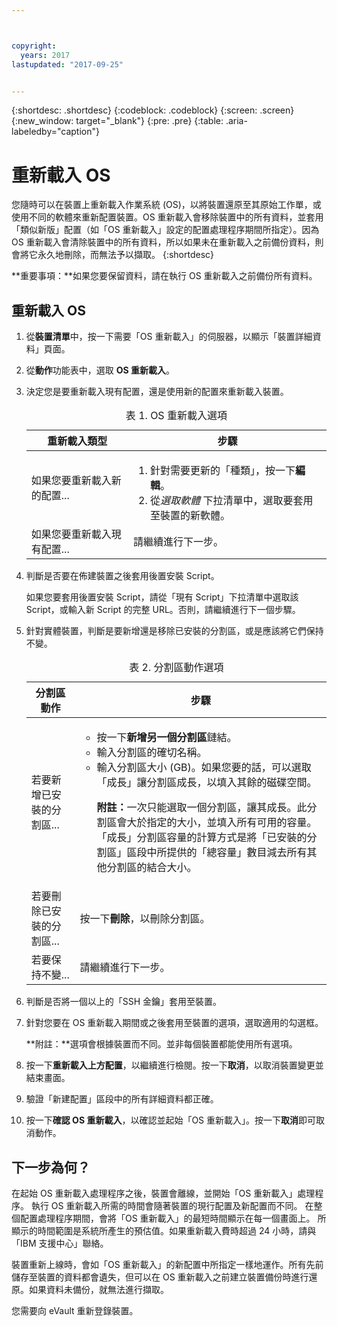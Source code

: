 ```yaml
---



copyright:
  years: 2017
lastupdated: "2017-09-25"


---
```


{:shortdesc: .shortdesc}
{:codeblock: .codeblock}
{:screen: .screen}
{:new_window: target="_blank"}
{:pre: .pre}
{:table: .aria-labeledby="caption"}

#  重新載入 OS
您隨時可以在裝置上重新載入作業系統 (OS)，以將裝置還原至其原始工作單，或使用不同的軟體來重新配置裝置。OS 重新載入會移除裝置中的所有資料，並套用「類似新版」配置（如「OS 重新載入」設定的配置處理程序期間所指定）。因為 OS 重新載入會清除裝置中的所有資料，所以如果未在重新載入之前備份資料，則會將它永久地刪除，而無法予以擷取。
{:shortdesc}

**重要事項：**如果您要保留資料，請在執行 OS 重新載入之前備份所有資料。

## 重新載入 OS
1. 從**裝置清單**中，按一下需要「OS 重新載入」的伺服器，以顯示「裝置詳細資料」頁面。
2. 從**動作**功能表中，選取 **OS 重新載入**。
3. 決定您是要重新載入現有配置，還是使用新的配置來重新載入裝置。

   <table>
   <CAPTION>表 1. OS 重新載入選項</CAPTION>
   <THEAD>
   <TR>
   <th>重新載入類型</th>
   <th>步驟</th>
   </TR>
   </THEAD>
   <TBODY>
   <tr>
   <td>如果您要重新載入新的配置...</td>
   <td>
   <ol>
   <li>針對需要更新的「種類」，按一下<b>編輯</b>。</li>
   <li>從<i>選取軟體</i> 下拉清單中，選取要套用至裝置的新軟體。</li>
   </ol>
   </td>
   </tr>
   <tr>
   <td>如果您要重新載入現有配置...</td>
   <td>請繼續進行下一步。</td>
   </tr>
   </TBODY>
   </table>

4. 判斷是否要在佈建裝置之後套用後置安裝 Script。

   如果您要套用後置安裝 Script，請從「現有 Script」下拉清單中選取該 Script，或輸入新 Script 的完整 URL。否則，請繼續進行下一個步驟。

5. 針對實體裝置，判斷是要新增還是移除已安裝的分割區，或是應該將它們保持不變。
   
   <table>
   <CAPTION>表 2. 分割區動作選項</CAPTION>
   <THEAD>
   <TR>
   <th>分割區動作</th>
   <th>步驟</th>
   </TR>
   </THEAD>
   <TBODY>
   <tr>
   <td>若要新增已安裝的分割區...</td>
   <td>
   <ul>
   <li>按一下<b>新增另一個分割區</b>鏈結。</li>
   <li>輸入分割區的確切名稱。</li>
   <li>輸入分割區大小 (GB)。如果您要的話，可以選取「成長」讓分割區成長，以填入其餘的磁碟空間。
   <p><b>附註：</b>一次只能選取一個分割區，讓其成長。此分割區會大於指定的大小，並填入所有可用的容量。「成長」分割區容量的計算方式是將「已安裝的分割區」區段中所提供的「總容量」數目減去所有其他分割區的結合大小。</p>
   </li>
   </ul>
   </td>
   </tr>
   <tr>
   <td>若要刪除已安裝的分割區...</td>
   <td>按一下<b>刪除</b>，以刪除分割區。</td>
   </tr>
   <tr>
   <td>若要保持不變...</td>
   <td>請繼續進行下一步。</td>
   </tr>
   </TBODY>
   </table>
    
6. 判斷是否將一個以上的「SSH 金鑰」套用至裝置。

7. 針對您要在 OS 重新載入期間或之後套用至裝置的選項，選取適用的勾選框。

   **附註：**選項會根據裝置而不同。並非每個裝置都能使用所有選項。

8. 按一下**重新載入上方配置**，以繼續進行檢閱。按一下**取消**，以取消裝置變更並結束畫面。

9. 驗證「新建配置」區段中的所有詳細資料都正確。  

10. 按一下**確認 OS 重新載入**，以確認並起始「OS 重新載入」。按一下**取消**即可取消動作。

## 下一步為何？
在起始 OS 重新載入處理程序之後，裝置會離線，並開始「OS 重新載入」處理程序。
執行 OS 重新載入所需的時間會隨著裝置的現行配置及新配置而不同。
在整個配置處理程序期間，會將「OS 重新載入」的最短時間顯示在每一個畫面上。
所顯示的時間範圍是系統所產生的預估值。如果重新載入費時超過 24 小時，請與「IBM 支援中心」聯絡。

裝置重新上線時，會如「OS 重新載入」的新配置中所指定一樣地運作。所有先前儲存至裝置的資料都會遺失，但可以在 OS 重新載入之前建立裝置備份時進行還原。如果資料未備份，就無法進行擷取。
 
您需要向 eVault 重新登錄裝置。<!--using the folliwng link: ![External link icon](../icons/launch-glyph.svg "External link icon")](https://knowledgelayer.softlayer.com/procedure/how-do-i-re-register-evault){: new_window}.-->
